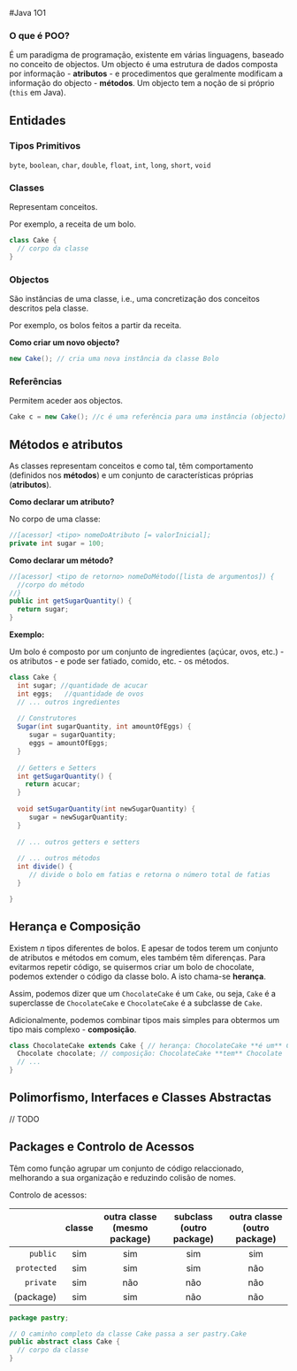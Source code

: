 #Java 1O1

### O que é POO?

É um paradigma de programação, existente em várias linguagens, baseado no conceito de objectos. Um objecto é uma estrutura de dados composta por informação - **atributos** - e procedimentos que geralmente modificam a informação do objecto - **métodos**. Um objecto tem a noção de si próprio (`this` em Java).

## Entidades

### Tipos Primitivos

`byte`, `boolean`, `char`, `double`, `float`,  `int`,  `long`, `short`, `void` 

### Classes

Representam conceitos. 

Por exemplo, a receita de um bolo.

```java
class Cake {
  // corpo da classe
}
```

### Objectos

São instâncias de uma classe, i.e., uma concretização dos conceitos descritos pela classe.

Por exemplo, os bolos feitos a partir da receita.

**Como criar um novo objecto?**

```java
new Cake(); // cria uma nova instância da classe Bolo
```

### Referências

Permitem aceder aos objectos.

```java
Cake c = new Cake(); //c é uma referência para uma instância (objecto) da classe Cake
```

## Métodos e atributos

As classes representam conceitos e como tal, têm comportamento (definidos nos **métodos**) e um conjunto de características próprias (**atributos**).

**Como declarar um atributo?**

No corpo de uma classe:

```java
//[acessor] <tipo> nomeDoAtributo [= valorInicial];
private int sugar = 100;
```

**Como declarar um método?**

```java
//[acessor] <tipo de retorno> nomeDoMétodo([lista de argumentos]) {
  //corpo do método
//}
public int getSugarQuantity() {
  return sugar;
}
```

**Exemplo:**

Um bolo é composto por um conjunto de ingredientes (açúcar, ovos, etc.) - os atributos - e pode ser fatiado, comido, etc. - os métodos.

```java
class Cake {
  int sugar; //quantidade de acucar
  int eggs;   //quantidade de ovos
  // ... outros ingredientes
  
  // Construtores
  Sugar(int sugarQuantity, int amountOfEggs) {
     sugar = sugarQuantity;
     eggs = amountOfEggs;
  }
  
  // Getters e Setters
  int getSugarQuantity() {
    return acucar;
  }
  
  void setSugarQuantity(int newSugarQuantity) {
     sugar = newSugarQuantity;
  }
  
  // ... outros getters e setters
  
  // ... outros métodos
  int divide() {
     // divide o bolo em fatias e retorna o número total de fatias
  }

}
```

## Herança e Composição

Existem *n* tipos diferentes de bolos. E apesar de todos terem um conjunto de atributos e métodos em comum, eles também têm diferenças. Para evitarmos repetir código, se quisermos criar um bolo de chocolate, podemos extender o código da classe bolo. A isto chama-se **herança**.

Assim, podemos dizer que um `ChocolateCake` é um `Cake`, ou seja, `Cake` é a superclasse de `ChocolateCake` e `ChocolateCake` é a subclasse de `Cake`.

Adicionalmente, podemos combinar tipos mais simples para obtermos um tipo mais complexo - **composição**.

```java
class ChocolateCake extends Cake { // herança: ChocolateCake **é um** Cake
  Chocolate chocolate; // composição: ChocolateCake **tem** Chocolate 
  // ...
}
```

## Polimorfismo, Interfaces e Classes Abstractas

// TODO

## Packages e Controlo de Acessos

Têm como função agrupar um conjunto de código relaccionado, melhorando a sua organização e reduzindo colisão de nomes.

Controlo de acessos:

|             | classe | outra classe (mesmo package) | subclass (outro package) | outra classe (outro package) |
| ----------: | :----: | :--------------------------: | :----------------------: | :--------------------------: |
|    `public` |  sim   |             sim              |           sim            |             sim              |
| `protected` |  sim   |             sim              |           sim            |             não              |
|   `private` |  sim   |             não              |           não            |             não              |
|   (package) |  sim   |             sim              |           não            |             não              |

```java
package pastry;

// O caminho completo da classe Cake passa a ser pastry.Cake
public abstract class Cake {
  // corpo da classe
}
```

